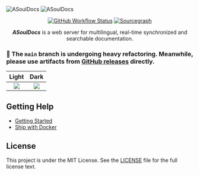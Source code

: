 ![ASoulDocs](https://user-images.githubusercontent.com/2946214/159929056-183eb412-1317-4b14-9e24-c3265d599aed.png#gh-light-mode-only)
![ASoulDocs](https://user-images.githubusercontent.com/2946214/159929046-6f1eb4c1-53b5-40d5-b5a2-e7d805566e73.png#gh-dark-mode-only)

<div align="center">
  <a href="https://github.com/asoul-sig/asouldocs/actions?query=branch%3Amain"><img src="https://img.shields.io/github/checks-status/asoul-sig/asouldocs/main?logo=github&style=for-the-badge" alt="GitHub Workflow Status"></a>
  <a href="https://sourcegraph.com/github.com/asoul-sig/asouldocs"><img src="https://img.shields.io/badge/view%20on-Sourcegraph-brightgreen.svg?style=for-the-badge&logo=sourcegraph" alt="Sourcegraph"></a>

  _**ASoulDocs**_ is a web server for multilingual, real-time synchronized and searchable documentation.
</div>

### 🚧 The `main` branch is undergoing heavy refactoring. Meanwhile, please use artifacts from [GitHub releases](https://github.com/asoul-sig/asouldocs/releases) directly.

|Light|Dark|
|:---:|:---:|
|![](https://user-images.githubusercontent.com/2946214/160249262-4d8a04e0-575f-4421-9d06-d2f6c9153bba.png)|![](https://user-images.githubusercontent.com/2946214/160249274-22c16a3e-4a46-45f2-bd7d-ee219929f038.png)|

## Getting Help

- [Getting Started](http://peachdocs.org/docs/intro/getting_started)
- [Ship with Docker](https://github.com/peachdocs/peach/tree/master/docker)

## License

This project is under the MIT License. See the [LICENSE](LICENSE) file for the full license text.
